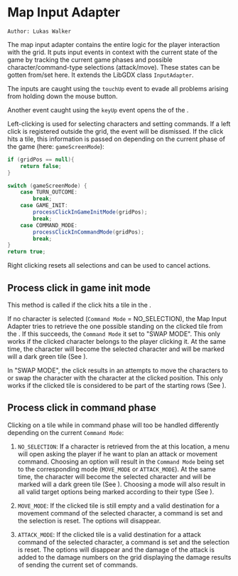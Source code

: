# Map Input Adapter

`Author: Lukas Walker`

The map input adapter contains the entire logic for the player interaction with the grid. It puts input events in context
with the current state of the game by tracking the current game phases and possible character/command-type selections
(attack/move). These states can be gotten from/set here. It extends the LibGDX class `InputAdapter`.

The inputs are caught using the `touchUp` event to evade all problems arising from holding down the mouse button.

Another event caught using the `keyUp` event opens the [](GameScreen.md#escape-menu) of the [](GameScreen.md).

Left-clicking is used for selecting characters and setting commands.
If a left click is registered outside the grid, the event will be dismissed.
If the click hits a tile, this information is passed on depending on the current phase of the game
(here: `gameScreenMode`):

````Java
if (gridPos == null){
    return false;
}

switch (gameScreenMode) {
    case TURN_OUTCOME:
        break;
    case GAME_INIT:
        processClickInGameInitMode(gridPos);
        break;
    case COMMAND_MODE:
        processClickInCommandMode(gridPos);
        break;
}
return true;
````

Right clicking resets all selections and can be used to cancel actions.

## Process click in game init mode

This method is called if the click hits a tile in the [](GameScreen.md#game-initialisation).

If no character is selected (`Command Mode` = NO_SELECTION), the Map Input Adapter tries to retrieve the one possible
standing on the clicked tile from the [](GridService.md).
If this succeeds, the `Command Mode` it set to "SWAP MODE". This only works if the clicked character belongs to the
player clicking it. At the same time, the character will become the selected
character and will be marked will a dark green tile (See [](GameScreen.md#selected-character-layer)).

In "SWAP MODE", the click results in an attempts to move the characters to or swap the character with the
character at the clicked position. This only works if the clicked tile is considered to be part of the starting rows
(See [](GameScreen.md#start-rows-layer)).

## Process click in command phase

Clicking on a tile while in command phase will too be handled differently depending on the current `Command Mode`:

1. `NO_SELECTION`: If a character is retrieved from the [](GridService.md) at this location, a menu will open asking the
   player if he want to plan an attack or movement command. Choosing an option will result in the `Command Mode` being set
   to the corresponding mode (`MOVE_MODE` or `ATTACK_MODE`). At the same time, the character will become the selected
   character and will be marked will a dark green tile (See [](GameScreen.md#selected-character-layer)). Choosing a mode
   will also result in all valid target options being marked according to their type
   (See [](GameScreen.md#command-option-preview-layer)).

2. `MOVE_MODE`: If the clicked tile is still empty and a valid destination for a movement command of the selected
   character, a command is set and the selection is reset. The options will disappear.

3. `ATTACK_MODE`: If the clicked tile is a valid destination for a attack command of the selected
   character, a command is set and the selection is reset. The options will disappear and the damage of the
   attack is added to the damage numbers on the grid displaying the damage results of sending the current set of commands.